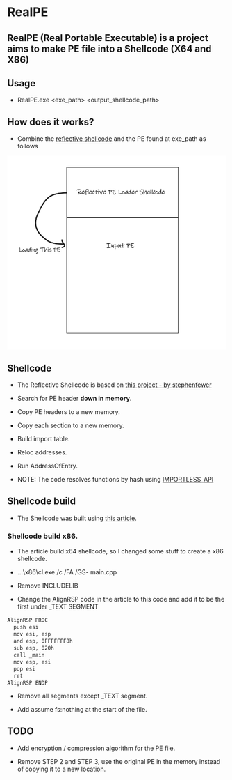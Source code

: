 # RealPE

  ## RealPE (Real Portable Executable) is a project aims to make PE file into a Shellcode (X64 and X86)

  ## Usage
  
  * RealPE.exe <exe_path> <output_shellcode_path>


  ## How does it works?
  
  * Combine the [reflective shellcode](https://github.com/yoavshah/RealPE#Shellcode) and the PE found at exe_path as follows

  <img align="center" src="https://raw.githubusercontent.com/yoavshah/RealPE/master/images/project_diagram.png" />


  ## Shellcode

  * The Reflective Shellcode is based on [this project - by stephenfewer](https://github.com/stephenfewer/ReflectiveDLLInjection)

  * Search for PE header <b>down in memory</b>.

  * Copy PE headers to a new memory.

  * Copy each section to a new memory.

  * Build import table.

  * Reloc addresses.

  * Run AddressOfEntry.

  * NOTE: The code resolves functions by hash using [IMPORTLESS_API](https://github.com/yoavshah/importless_api)

  ## Shellcode build

  * The Shellcode was built using [this article](https://www.ired.team/offensive-security/code-injection-process-injection/writing-and-compiling-shellcode-in-c).

  ### Shellcode build x86.

  * The article build x64 shellcode, so I changed some stuff to create a x86 shellcode.

  * ...\x86\cl.exe /c /FA /GS- main.cpp

  * Remove INCLUDELIB

  * Change the AlignRSP code in the article to this code and add it to be the first under _TEXT SEGMENT

  ```
  AlignRSP PROC
    push esi
	mov esi, esp
	and esp, 0FFFFFFF8h
	sub esp, 020h
	call _main
	mov esp, esi
	pop esi
	ret
  AlignRSP ENDP
  ```

  * Remove all segments except _TEXT segment.

  * Add assume fs:nothing at the start of the file.


 ## TODO

 * Add encryption / compression algorithm for the PE file.

 * Remove STEP 2 and STEP 3, use the original PE in the memory instead of copying it to a new location.


